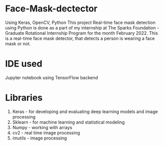 # Face-Mask-dectector
Using Keras, OpenCV, Python
This project Real-time face mask detection using Python is done as a part of my internship at The Sparks Foundation - Graduate Rotational Internship Program for the month February 2022. This is a real-time face mask detector, that detects a person is wearing a face mask or not.

# IDE used
Jupyter notebook using TensorFlow backend

# Libraries
1. Keras - for developing and evaluating deep learning models and image processing
2. Sklearn - for machine learning and statistical modeling
3. Numpy - working with arrays
4. cv2 - real time image processing
5. imutils - image processing
